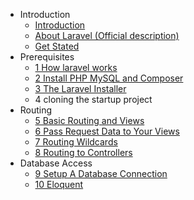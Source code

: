 <!-- docs/_sidebar.md -->

- Introduction
    - [Introduction](/README.md)
    - [About Laravel (Official description)](/laravel_official_readme.md)
    - [Get Stated](/get_started.md)
- Prerequisites
    - [1 How laravel works](prerequisites/1-how-laravel-works.md)
    - [2 Install PHP MySQL and Composer](prerequisites/2-install-php-mysql-and-composer)
    - [3 The Laravel Installer](prerequisites/3-the-laravel-Installer.md)
    - 4 cloning the startup project
- Routing
    - [5 Basic Routing and Views](routing/5-basic-routing-and-views.md)
    - [6 Pass Request Data to Your Views](routing/6-pass-request-data-to-your-views.md)
    - [7 Routing Wildcards](routing/7-routing-wildcards.md)
    - [8 Routing to Controllers](routing/8-routing-to-controllers.md)
- Database Access
    - [9 Setup A Database Connection](database_access/9-setup-a-database-connection.md)
    - [10 Eloquent](database_access/10-eloquent.md)
